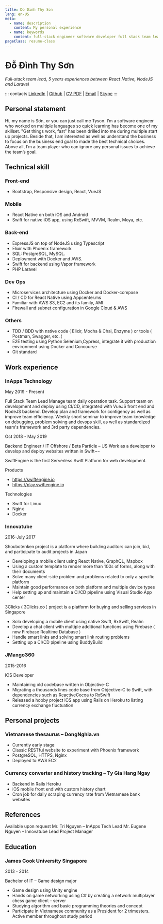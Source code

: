 ```yaml
---
title: Do Dinh Thy Son
lang: en-US
meta:
  - name: description
    content: My personal experience
  - name: keywords
    content: full-stack engineer software developer full stack team lead docker react native nodejs
pageClass: resume-class
---
```

<h1 class='display'> Đỗ Đình Thy Sơn </h1>
<div class='subtitle'><em>Full-stack team lead, 5 years experiences between React Native, NodeJS and Laravel</em></div>

::: contacts
[LinkedIn](https://www.linkedin.com/in/đỗ-đình-thy-sơn-532b7886)
|
[Github](https://github.com/doraeminemon)
|
[CV PDF](https://github.com/doraeminemon/doraeminemon.github.io/releases/download/0.2.0/DoDinhThySon.CV-NodeJS.team.lead-July.2019.pdf)
|
[Email](mailto:dodinhthyson@gmail.com)
|
[Skype](skype:doraeminemon?chat)
:::

## Personal statement
Hi, my name is Sơn, or you can just call me Tyson. I’m a software engineer who worked on multiple languages so quick learning has become one of my skillset. "Get things work, fast" has been drilled into me during multiple start up projects. Beside that, I am interested as well as understand the business to focus on the business end goal to made the best technical choices. Above all, I’m a team player who can ignore any personal issues to achieve the team’s goal.
## Technical skill
### Front-end
- Bootstrap, Responsive design, React, VueJS
### Mobile
- React Native on both iOS and Android
-	Swift for native iOS app, using RxSwift, MVVM, Realm, Moya, etc.
### Back-end
-	ExpressJS on top of NodeJS using Typescript
-	Elixir with Phoenix framework
-	SQL: PostgreSQL, MySQL.
-	Deployment with Docker and AWS.
-	Swift for backend using Vapor framework
-	PHP Laravel
### Dev Ops
-	Microservices architecture using Docker and Docker-compose
- CI / CD for React Native using Appcenter.ms
-	Familiar with AWS S3, EC2 and its family, AMI
-	Firewall and subnet configuration in Google Cloud & AWS
### Others
-	TDD / BDD with native code ( Elixir, Mocha & Chai, Enzyme ) or tools ( Postman, Swagger, etc. )
-	E2E testing using Python Selenium,Cypress, integrate it with production environment using Docker and Concourse
-	Git standard

## Work experience
### InApps Technology
May 2019 - Present

Full Stack Team Lead
Manage team daily operation task.
Support team on development and deploy using CI/CD, integrated with VueJS front end and NodeJS backend.
Develop plan and framework for contigency as well as improve team efficiency.
Weekly short seminar to improve team knowledge on debugging, problem solving and devops skill, as well as standardized team's framework and 3rd party dependencies.

Oct 2018 - May 2019

Backend Engineer / IT Offshore / Beta Particle – US
Work as a developer to develop and deploy websites written in Swift¬¬

SwiftEngine is the first Serverless Swift Platform for web development.

Products
  -	https://swiftengine.io
  -	https://play.swiftengine.io

Technologies
  -	Swift for Linux
  -	Nginx
  -	Docker

### Innovatube
2016-July 2017

Shoubotenken project is a platform where building auditors can join, bid, and participate to audit projects in Japan
-	Developing a mobile client using React Native, GraphQL, Mapbox
-	Using a custom template to render more than 100s of forms, along with their documents
-	Solve many client-side problem and problems related to only a specific platform
-	Maintain good performance on both platform and multiple device types
-	Help setting up and maintain a CI/CD pipeline using Visual Studio App center

3Clicks ( 3Clicks.co ) project is a platform for buying and selling services in Singapore
-	Solo developing a mobile client using native Swift, RxSwift, Realm
-	Develop a chat client with multiple additional functions using Firebase ( now Firebase Realtime Database )
-	Handle smart links and solving smart link routing problems
-	Setting up a CI/CD pipeline using BuddyBuild
### JMango360
2015-2016

iOS Developer
-	Maintaining old codebase written in Objective-C
-	Migrating a thousands lines code base from Objective-C to Swift, with dependencies such as ReactiveCocoa to RxSwift
-	Released a hobby project iOS app using Rails on Heroku to listing currency exchange fluctuation

## Personal projects

### Vietnamese thesaurus – DongNghia.vn
-	Currently early stage
-	Classic RESTful website to experiment with Phoenix framework
-	PostgreSQL, HTTPS, Nginx
-	Deployed to AWS EC2

### Currency converter and history tracking – Ty Gia Hang Ngay
-	Backend in Rails Heroku
-	iOS mobile front end with custom history chart
-	Cron job for daily scraping currency rate from Vietnamese bank websites

## References
Available upon request
Mr. Tri Nguyen – InApps Tech Lead
Mr. Eugene Nguyen – Innovatube Lead Project Manager

## Education
### James Cook University Singapore
2013 - 2014

Bachelor of IT – Game design major
-	Game design using Unity engine
-	Hands on game networking using C# by creating a network multiplayer chess game client – server
-	Studying algorithm and basic programming theories and concept
-	Participate in Vietnamese community as a President for 2 trimesters. Active member throughout study period



